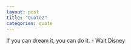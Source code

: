 ```yaml
---
layout: post
title: "Quote2"
categories: quote
---
```


If you can dream it, you can do it. - Walt Disney